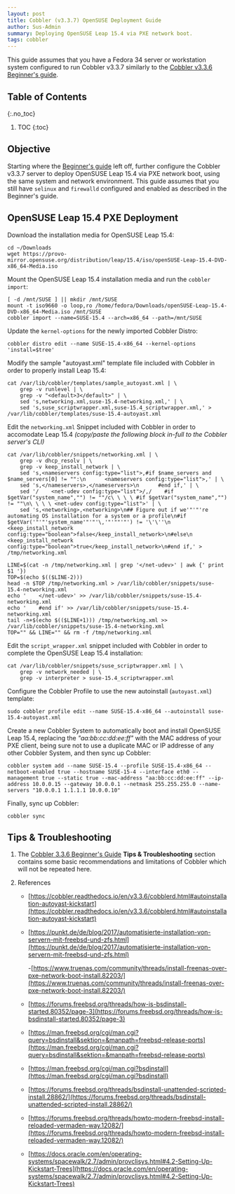 ```yaml
---
layout: post
title: Cobbler (v3.3.7) OpenSUSE Deployment Guide
author: Sus-Admin
summary: Deploying OpenSUSE Leap 15.4 via PXE network boot.
tags: cobbler
---
```


This guide assumes that you have a Fedora 34 server or workstation system configured to run Cobbler v3.3.7 similarly to the [Cobbler v3.3.6 Beginner's guide](/_posts/2024-10-16-Cobbler-v3.3.6-Beginners-Guide.md).

## Table of Contents
{:.no_toc}

1. TOC
{:toc}

## Objective

Starting where the [Beginner's guide](/_posts/2024-10-16-Cobbler-v3.3.6-Beginners-Guide.md) left off, further configure the Cobbler v3.3.7 server to deploy OpenSUSE Leap 15.4 via PXE network boot, using the same system and network environment. This guide assumes that you still have `selinux` and `firewalld` configured and enabled as described in the Beginner's guide.

## OpenSUSE Leap 15.4 PXE Deployment

Download the installation media for OpenSUSE Leap 15.4:

```shell
cd ~/Downloads
wget https://provo-mirror.opensuse.org/distribution/leap/15.4/iso/openSUSE-Leap-15.4-DVD-x86_64-Media.iso
```

Mount the OpenSUSE Leap 15.4 installation media and run the `cobbler import`:

```shell
[ -d /mnt/SUSE ] || mkdir /mnt/SUSE
mount -t iso9660 -o loop,ro /home/fedora/Downloads/openSUSE-Leap-15.4-DVD-x86_64-Media.iso /mnt/SUSE
cobbler import --name=SUSE-15.4 --arch=x86_64 --path=/mnt/SUSE
```

Update the `kernel-options` for the newly imported Cobbler Distro:

```shell
cobbler distro edit --name SUSE-15.4-x86_64 --kernel-options 'install=$tree'
```

Modify the sample "autoyast.xml" template file included with Cobbler in order to properly install Leap 15.4:

```shell
cat /var/lib/cobbler/templates/sample_autoyast.xml | \
	grep -v runlevel | \
	grep -v "<default>3</default>" | \
    sed 's,networking.xml,suse-15.4-networking.xml,' | \
	sed 's,suse_scriptwrapper.xml,suse-15.4_scriptwrapper.xml,' > /var/lib/cobbler/templates/suse-15.4-autoyast.xml		
```

Edit the `networking.xml` Snippet included with Cobbler in order to accomodate Leap 15.4 *(copy/paste the following block in-full to the Cobbler server's CLI)*

```shell
cat /var/lib/cobbler/snippets/networking.xml | \
	grep -v dhcp_resolv | \
	grep -v keep_install_network | \
	sed 's,<nameservers config:type="list">,#if $name_servers and $name_servers[0] != "":\n      <nameservers config:type="list">,' | \
	sed 's,</nameservers>,</nameservers>\n      #end if,' | \
	sed '/    <net-udev config:type="list">/,/    #if $getVar("system_name","") != ""/c\ \ \ \ #if $getVar("system_name","") != ""\n\ \ \ \ <net-udev config:type="list">' | \
	sed 's,<networking>,<networking>\n## Figure out if we'"'"'re automating OS installation for a system or a profile\n#if $getVar('"'"'system_name'"'"'\,'"'""'"') != '\'\''\n    <keep_install_network config:type="boolean">false</keep_install_network>\n#else\n    <keep_install_network config:type="boolean">true</keep_install_network>\n#end if,' > /tmp/networking.xml

LINE=$(cat -n /tmp/networking.xml | grep '</net-udev>' | awk {' print $1 '})
TOP=$(echo $(($LINE-2)))
head -n $TOP /tmp/networking.xml > /var/lib/cobbler/snippets/suse-15.4-networking.xml
echo '    </net-udev>' >> /var/lib/cobbler/snippets/suse-15.4-networking.xml
echo '    #end if' >> /var/lib/cobbler/snippets/suse-15.4-networking.xml
tail -n+$(echo $(($LINE+1))) /tmp/networking.xml >> /var/lib/cobbler/snippets/suse-15.4-networking.xml
TOP="" && LINE="" && rm -f /tmp/networking.xml
```

Edit the `script_wrapper.xml` snippet included with Cobbler in order to complete the OpenSUSE Leap 15.4 installation:

```shell
cat /var/lib/cobbler/snippets/suse_scriptwrapper.xml | \
	grep -v network_needed | \
	grep -v interpreter > suse-15.4_scriptwrapper.xml
```

Configure the Cobbler Profile to use the new autoinstall (`autoyast.xml`) template:

```shell
sudo cobbler profile edit --name SUSE-15.4-x86_64 --autoinstall suse-15.4-autoyast.xml 
```

Create a new Cobbler System to automatically boot and install OpenSUSE Leap 15.4, replacing the *"aa:bb:cc:dd:ee:ff"* with the MAC address of your PXE client, being sure not to use a duplicate MAC or IP addresse of any other Cobbler System, and then sync up Cobbler:

```shell
cobbler system add --name SUSE-15.4 --profile SUSE-15.4-x86_64 --netboot-enabled true --hostname SUSE-15-4 --interface eth0 --management true --static true --mac-address "aa:bb:cc:dd:ee:ff" --ip-address 10.0.0.15 --gateway 10.0.0.1 --netmask 255.255.255.0 --name-servers "10.0.0.1 1.1.1.1 10.0.0.10"
```

Finally, sync up Cobbler:

```shell
cobbler sync
```

## Tips & Troubleshooting

1. The [Cobbler 3.3.6 Beginner's Guide](/_posts/2024-10-16-Cobbler-v3.3.6-Beginners-Guide.md) **Tips & Troubleshooting** section contains some basic recommendations and limitations of Cobbler which will not be repeated here.

1. References


    - [https://cobbler.readthedocs.io/en/v3.3.6/cobblerd.html#autoinstallation-autoyast-kickstart](https://cobbler.readthedocs.io/en/v3.3.6/cobblerd.html#autoinstallation-autoyast-kickstart)

    - [https://punkt.de/de/blog/2017/automatisierte-installation-von-servern-mit-freebsd-und-zfs.html](https://punkt.de/de/blog/2017/automatisierte-installation-von-servern-mit-freebsd-und-zfs.html)

        -[https://www.truenas.com/community/threads/install-freenas-over-pxe-network-boot-install.82203/](https://www.truenas.com/community/threads/install-freenas-over-pxe-network-boot-install.82203/)

    - [https://forums.freebsd.org/threads/how-is-bsdinstall-started.80352/page-3](https://forums.freebsd.org/threads/how-is-bsdinstall-started.80352/page-3)

    - [https://man.freebsd.org/cgi/man.cgi?query=bsdinstall&sektion=&manpath=freebsd-release-ports](https://man.freebsd.org/cgi/man.cgi?query=bsdinstall&sektion=&manpath=freebsd-release-ports)

    - [https://man.freebsd.org/cgi/man.cgi?bsdinstall](https://man.freebsd.org/cgi/man.cgi?bsdinstall)

    - [https://forums.freebsd.org/threads/bsdinstall-unattended-scripted-install.28862/](https://forums.freebsd.org/threads/bsdinstall-unattended-scripted-install.28862/)

    - [https://forums.freebsd.org/threads/howto-modern-freebsd-install-reloaded-vermaden-way.12082/](https://forums.freebsd.org/threads/howto-modern-freebsd-install-reloaded-vermaden-way.12082/)

    - [https://docs.oracle.com/en/operating-systems/spacewalk/2.7/admin/provclisys.html#4.2-Setting-Up-Kickstart-Trees](https://docs.oracle.com/en/operating-systems/spacewalk/2.7/admin/provclisys.html#4.2-Setting-Up-Kickstart-Trees)
